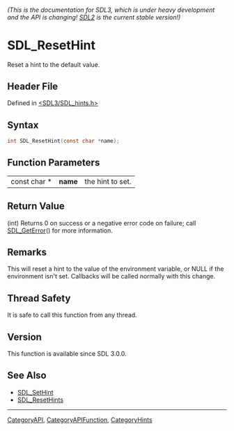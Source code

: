 ###### (This is the documentation for SDL3, which is under heavy development and the API is changing! [SDL2](https://wiki.libsdl.org/SDL2/) is the current stable version!)
# SDL_ResetHint

Reset a hint to the default value.

## Header File

Defined in [<SDL3/SDL_hints.h>](https://github.com/libsdl-org/SDL/blob/main/include/SDL3/SDL_hints.h)

## Syntax

```c
int SDL_ResetHint(const char *name);
```

## Function Parameters

|              |          |                  |
| ------------ | -------- | ---------------- |
| const char * | **name** | the hint to set. |

## Return Value

(int) Returns 0 on success or a negative error code on failure; call
[SDL_GetError](SDL_GetError)() for more information.

## Remarks

This will reset a hint to the value of the environment variable, or NULL if
the environment isn't set. Callbacks will be called normally with this
change.

## Thread Safety

It is safe to call this function from any thread.

## Version

This function is available since SDL 3.0.0.

## See Also

- [SDL_SetHint](SDL_SetHint)
- [SDL_ResetHints](SDL_ResetHints)

----
[CategoryAPI](CategoryAPI), [CategoryAPIFunction](CategoryAPIFunction), [CategoryHints](CategoryHints)

